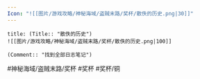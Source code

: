 ```yaml
---
Icon: "![[图片/游戏攻略/神秘海域/盗贼末路/奖杯/散佚的历史.png|30]]"
---
```

```ad-common-bronze-trophy
title: (Title:: "散佚的历史")
![[图片/游戏攻略/神秘海域/盗贼末路/奖杯/散佚的历史.png|100]]

(Comment:: "找到全部日志笔记")
```

#神秘海域/盗贼末路/奖杯 #奖杯 #奖杯/铜
